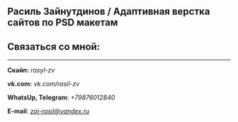 ## Расиль Зайнутдинов / Адаптивная верстка сайтов по PSD макетам




## Связаться со мной:
---
__Скайп:__ *rasyl-zv*

__vk.com:__ *vk.com/rasil-zv*

__WhatsUp, Telegram__: *+79876012840*

__E-mail__: *zaj-rasil@yandex.ru*
